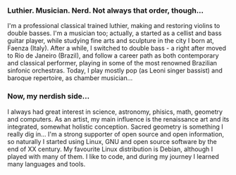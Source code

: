 ### Luthier. Musician. Nerd. Not always that order, though...

I'm a professional classical trained luthier, making and restoring violins to double basses. 
I'm a musician too; actually, a started as a cellist and bass guitar player, while studying fine arts and sculpture in the city I born at, Faenza (Italy).
After a while, I switched to double bass - a right after moved to Rio de Janeiro (Brazil), and follow a career path as both contemporary and classical performer, playing in some of the most renowned Brazilian sinfonic orchestras.
Today, I play mostly pop (as Leoni singer bassist) and baroque repertoire, as chamber musician...

### Now, my nerdish side...

I always had great interest in science, astronomy, phisics, math, geometry and computers. As an artist, my main influence is the renaissance art and its integrated, somewhat holistic conception. Sacred geometry is something I really dig in...
I'm a strong supporter of open source and open information, so naturally I started using Linux, GNU and open source software by the end of XX century. My favourite Linux distribution is Debian, although I played with many of them. 
I like to code, and during my journey I learned many languages and tools.

<!--
**spadino/spadino** is a ✨ _special_ ✨ repository because its `README.md` (this file) appears on your GitHub profile.

Here are some ideas to get you started:

- 🔭 I’m currently working on ...
- 🌱 I’m currently learning ...
- 👯 I’m looking to collaborate on ...
- 🤔 I’m looking for help with ...
- 💬 Ask me about ...
- 📫 How to reach me: ...
- 😄 Pronouns: ...
- ⚡ Fun fact: ...
-->
